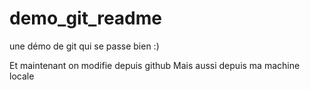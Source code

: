 ﻿demo_git_readme
===============

une démo de git qui se passe bien :)

Et maintenant on modifie depuis github
Mais aussi depuis ma machine locale

